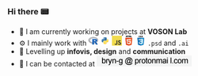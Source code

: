 ### Hi there :pager:

- 📡 I am currently working on projects at **VOSON Lab**
- ⚙️ I mainly work with <code><img height="20" src="https://raw.githubusercontent.com/github/explore/80688e429a7d4ef2fca1e82350fe8e3517d3494d/topics/r/r.png"></code>
<code><img height="20" src="https://raw.githubusercontent.com/github/explore/80688e429a7d4ef2fca1e82350fe8e3517d3494d/topics/python/python.png"></code>
<code><img height="20" src="https://raw.githubusercontent.com/github/explore/80688e429a7d4ef2fca1e82350fe8e3517d3494d/topics/javascript/javascript.png"></code>
<code><img height="20" src="https://raw.githubusercontent.com/github/explore/80688e429a7d4ef2fca1e82350fe8e3517d3494d/topics/html/html.png"></code>
<code><img height="20" src="https://raw.githubusercontent.com/github/explore/80688e429a7d4ef2fca1e82350fe8e3517d3494d/topics/css/css.png"></code> `.psd` and `.ai`
- :space_invader: Levelling up **infovis, design** and **communication**
- 💬 I can be contacted at <img src="https://github.com/bryn-g/bryn-g/blob/master/pm_01.png" /><img src="https://github.com/bryn-g/bryn-g/blob/master/pm_02.png" /><img src="https://github.com/bryn-g/bryn-g/blob/master/pm_03.png" />
